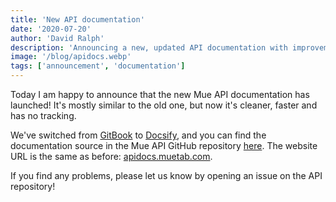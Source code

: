 ```yaml
---
title: 'New API documentation'
date: '2020-07-20'
author: 'David Ralph'
description: 'Announcing a new, updated API documentation with improvements to privacy and speed.'
image: '/blog/apidocs.webp'
tags: ['announcement', 'documentation']
---
```


Today I am happy to announce that the new Mue API documentation has launched! It's mostly similar to the old one, but now it's cleaner, faster and has no tracking.

We've switched from [GitBook](https://gitbook.com/) to [Docsify](https://docsify.js.org/), and you can find the documentation source in the Mue API GitHub repository [here](https://github.com/mue/api/tree/main/docs). The website URL is the same as before: [apidocs.muetab.com](https://apidocs.muetab.com).

If you find any problems, please let us know by opening an issue on the API repository!
